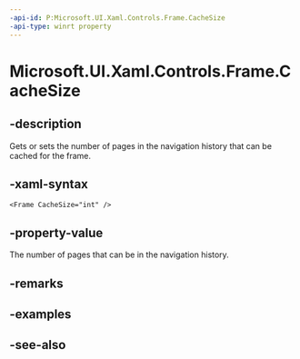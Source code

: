 ```yaml
---
-api-id: P:Microsoft.UI.Xaml.Controls.Frame.CacheSize
-api-type: winrt property
---
```


<!-- Property syntax
public int CacheSize { get;  set; }
-->

# Microsoft.UI.Xaml.Controls.Frame.CacheSize

## -description
Gets or sets the number of pages in the navigation history that can be cached for the frame.

## -xaml-syntax
```xaml
<Frame CacheSize="int" />
```


## -property-value
The number of pages that can be in the navigation history.

## -remarks

## -examples

## -see-also
